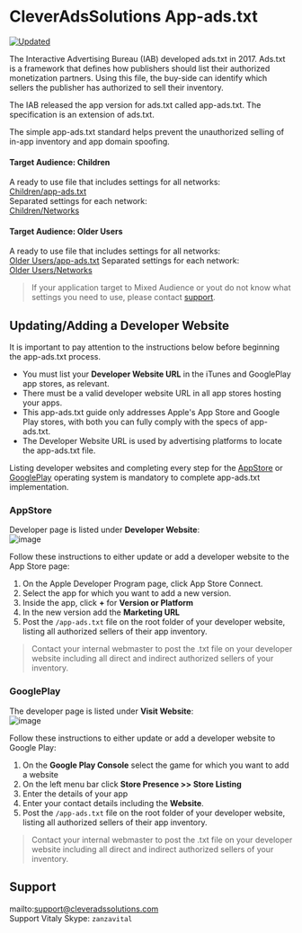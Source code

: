 # CleverAdsSolutions App-ads.txt

[![Updated](https://img.shields.io/endpoint?url=https://raw.githubusercontent.com/cleveradssolutions/App-ads.txt/master/Shield.json)](https://github.com/cleveradssolutions/App-ads.txt)

The Interactive Advertising Bureau (IAB) developed ads.txt in 2017. Ads.txt is a framework that defines how publishers should list their authorized monetization partners. Using this file, the buy-side can identify which sellers the publisher has authorized to sell their inventory.  

The IAB released the app version for ads.txt called app-ads.txt. The specification is an extension of ads.txt.  

The simple app-ads.txt standard helps prevent the unauthorized selling of in-app inventory and app domain spoofing.

#### Target Audience: Children
A ready to use file that includes settings for all networks:  
[Children/app-ads.txt](/Children/app-ads.txt)  
Separated settings for each network:  
[Children/Networks](/Children/Networks)  

#### Target Audience: Older Users
A ready to use file that includes settings for all networks:  
[Older Users/app-ads.txt](/Older%20Users/app-ads.txt)
Separated settings for each network:  
[Older Users/Networks](/Older%20Users/Networks)  

> If your application target to Mixed Audience or yout do not know what settings you need to use, please contact [support](#support).

## Updating/Adding a Developer Website
It is important to pay attention to the instructions below before beginning the app-ads.txt process.
- You must list your **Developer Website URL** in the iTunes and GooglePlay app stores, as relevant.
- There must be a valid developer website URL in all app stores hosting your apps.
- This app-ads.txt guide only addresses Apple's App Store and Google Play stores, with both you can fully comply with the specs of app-ads.txt.
- The Developer Website URL is used by advertising platforms to locate the app-ads.txt file.  

Listing developer websites and completing every step for the [AppStore](#appstore) or [GooglePlay](#googleplay) operating system is mandatory to complete app-ads.txt implementation. 

### AppStore
Developer page is listed under **Developer Website**:  
![image](https://user-images.githubusercontent.com/22005013/114005460-3b122e00-9868-11eb-92bb-e8dce76b1b12.png)  

Follow these instructions to either update or add a developer website to the App Store page:
1. On the Apple Developer Program page, click App Store Connect.
2. Select the app for which you want to add a new version.
3. Inside the app, click **+** for **Version or Platform**
4. In the new version add the **Marketing URL**
5. Post the `/app-ads.txt` file on the root folder of your developer website, listing all authorized sellers of their app inventory.  

> Contact your internal webmaster to post the .txt file on your developer website including all direct and indirect authorized sellers of your inventory.

### GooglePlay
The developer page is listed under **Visit Website**:  
![image](https://user-images.githubusercontent.com/22005013/114006234-f1761300-9868-11eb-952f-176b1937308a.png)  

Follow these instructions to either update or add a developer website to Google Play:
1. On the **Google Play Console** select the game for which you want to add a website
2. On the left menu bar click **Store Presence >> Store Listing**
3. Enter the details of your app
4. Enter your contact details including the **Website**.
5. Post the `/app-ads.txt` file on the root folder of your developer website, listing all authorized sellers of their app inventory.

> Contact your internal webmaster to post the .txt file on your developer website including all direct and indirect authorized sellers of your inventory.

## Support
mailto:support@cleveradssolutions.com  
Support Vitaly Skype: `zanzavital`